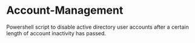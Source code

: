 # Account-Management
Powershell script to disable active directory user accounts after a certain length of account inactivity has passed.
